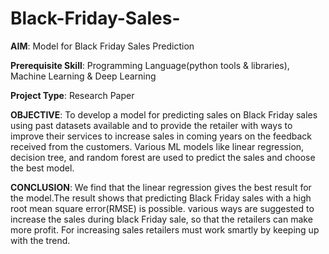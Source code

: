 # Black-Friday-Sales-

**AIM**: Model for Black Friday Sales Prediction

**Prerequisite Skill**: Programming Language(python tools & libraries), Machine Learning & Deep Learning

**Project Type**: Research Paper

**OBJECTIVE**: To develop a model for predicting sales on Black Friday sales using past datasets available and to provide the retailer with ways to improve their services to increase sales in coming years on the feedback received from the customers. Various ML models like linear regression, decision tree, and random forest are used to predict the sales and choose the best model.

**CONCLUSION**: We find that the linear regression gives the best result for the model.The result shows that predicting Black Friday sales with a high root mean square error(RMSE) is possible.  various ways are suggested to increase the sales during black Friday sale, so that the retailers can make more profit. For increasing sales retailers must work smartly by keeping up with the trend.
